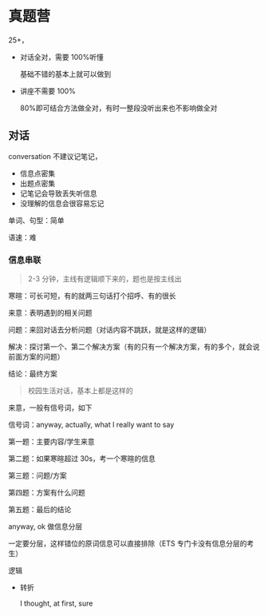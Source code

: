 # 真题营

25+，

- 对话全对，需要 100%听懂

  基础不错的基本上就可以做到

- 讲座不需要 100%

  80%即可结合方法做全对，有时一整段没听出来也不影响做全对

## 对话

conversation 不建议记笔记，

- 信息点密集
- 出题点密集
- 记笔记会导致丢失听信息
- 没理解的信息会很容易忘记

单词、句型：简单

语速：难

### 信息串联

> 2-3 分钟，主线有逻辑顺下来的，题也是按主线出

寒暄：可长可短，有的就两三句话打个招呼、有的很长

来意：表明遇到的相关问题

问题：来回对话去分析问题（对话内容不跳跃，就是这样的逻辑）

解决：探讨第一个、第二个解决方案（有的只有一个解决方案，有的多个，就会说前面方案的问题）

结论：最终方案

> 校园生活对话，基本上都是这样的

来意，一般有信号词，如下

信号词：anyway, actually, what I really want to say

第一题：主要内容/学生来意

第二题：如果寒暄超过 30s，考一个寒暄的信息

第三题：问题/方案

第四题：方案有什么问题

第五题：最后的结论

anyway, ok 做信息分层

一定要分层，这样错位的原词信息可以直接排除（ETS 专门卡没有信息分层的考生）

逻辑

- 转折

  I thought, at first, sure
